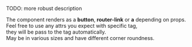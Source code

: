 TODO: more robust description

The component renders as a <b>button</b>, <b>router-link</b> or <b>a</b> depending on props.  
Feel free to use any attrs you expect with specific tag,  
they will be pass to the tag automatically.  
May be in various sizes and have different corner roundness.
